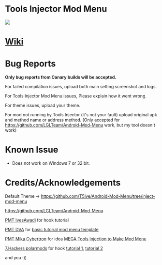 # Tools Injector Mod Menu

![](https://i.imgur.com/orvXLYp.gif)

# [Wiki](https://github.com/T5ive/Tools-Injector-Mod-Menu/wiki)

# Bug Reports

**Only bug reports from Canary builds will be accepted.**

For failed compilation issues, upload both main setting screenshot and logs.

For Tools Injector Mod Menu issues, Please explain how it went wrong.

For theme issues, upload your theme.

For mod not running by Tools Injector (it's not your fault) upload original apk and method name or address method. (Only accepted for https://github.com/LGLTeam/Android-Mod-Menu work, but my tool doesn't work)

# Known Issue

- Does not work on Windows 7 or 32 bit.

# Credits/Acknowledgements

Default Theme -> https://github.com/T5ive/Android-Mod-Menu/tree/inject-mod-menu

https://github.com/LGLTeam/Android-Mod-Menu

[PMT IvesAwadi](https://platinmods.com/members/ivesawadiyt.629982/) for hook tutorial

[PMT DVA](https://platinmods.com/members/dvatsu.1884750/) for [basic tutorial mod menu template](https://www.youtube.com/watch?v=ieMclBtL6Ig)

[PMT Mika Cybertron](https://platinmods.com/members/mika-cybertron.43/) for idea [MEGA Tools Injection to Make Mod Menu](https://platinmods.com/threads/exclusive-mega-tools-injection-to-make-mod-menu-for-native-games-only-available-for-approved-modder-higher-on-platinmods-com.74490/)

[7.Hackers polarmods](https://polarmods.com/members/7-hackers.12698/) for hook [tutorial 1](https://polarmods.com/threads/%F0%9F%8E%83-hooking-part-1-how-to-hook-a-field-with-mod-menu-%F0%9F%8E%83.1536/), [tutorial 2](https://polarmods.com/threads/%F0%9F%8E%83-hooking-part-2-how-to-hook-a-function-with-menu-%F0%9F%8E%83.1539/)

and you :))
